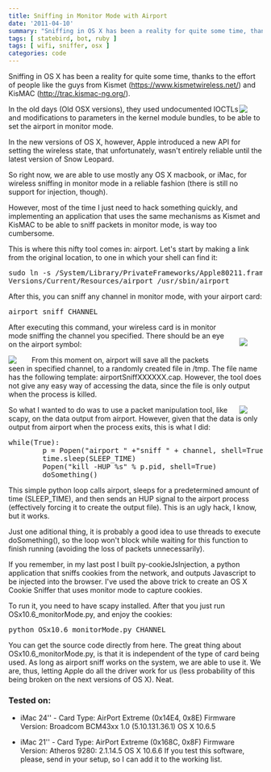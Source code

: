 ```yaml
---
title: Sniffing in Monitor Mode with Airport
date: '2011-04-10'
summary: "Sniffing in OS X has been a reality for quite some time, thanks to the effort of people like the guys from Kismet and KisMAC..."
tags: [ statebird, bot, ruby ]
tags: [ wifi, sniffer, osx ]
categories: code
---
```


Sniffing in OS X has been a reality for quite some time, thanks to the effort of people like the guys from Kismet (<https://www.kismetwireless.net/>) and KisMAC (<http://trac.kismac-ng.org/>).

<img src="https://2.bp.blogspot.com/_Za6UPEUpjR4/TRjc5y3WUDI/AAAAAAAABJo/qHwe92cFBpo/s320/how_to_hack_wifi.jpg" style="float:right;margin:0px 30px 0px 0px;" />

In the old days (Old OSX versions), they used undocumented IOCTLs and modifications to parameters in the kernel module bundles, to be able to set the airport in monitor mode.

In the new versions of OS X, however, Apple introduced a new API for setting the wireless state, that unfortunately, wasn't entirely reliable until the latest version of Snow Leopard.

So right now, we are able to use mostly any OS X macbook, or iMac, for wireless sniffing in monitor mode in a reliable fashion (there is still no support for injection, though).

However, most of the time I just need to hack something quickly, and implementing an application that uses the same mechanisms as Kismet and KisMAC to be able to sniff packets in monitor mode, is way too cumbersome.

This is where this nifty tool comes in: airport. Let's start by making a link from the original location, to one in which your shell can find it:

<pre>
sudo ln -s /System/Library/PrivateFrameworks/Apple80211.framework/\
Versions/Current/Resources/airport /usr/sbin/airport
</pre>

After this, you can sniff any channel in monitor mode, with your airport card:

<pre>airport sniff CHANNEL</pre>

<img src="https://media.tumblr.com/tumblr_lewz1r7BZM1qevk7j.png" style="float:right;margin:30px 30px 30px 30px;" />

After executing this command, your wireless card is in monitor mode sniffing the channel you specified. There should be an eye on the airport symbol:

<img src="https://media.tumblr.com/tumblr_lesa46fufK1qevk7j.png" style="float:left;margin:0px 30px 0px 0px;" />

From this moment on, airport will save all the packets seen in specified channel, to a randomly created file in /tmp. The file name has the following template: airportSniffXXXXXX.cap. However, the tool does not give any easy way of accessing the data, since the file is only output when the process is killed.

<img src="https://media.tumblr.com/tumblr_lewz4yQRmw1qevk7j.png" style="float:right;margin:0px 30px 0px 0px;" />


So what I wanted to do was to use a packet manipulation tool, like scapy, on the data output from airport. However, given that the data is only output from airport when the process exits, this is what I did:

<pre>
while(True):            
        p = Popen("airport " +"sniff " + channel, shell=True)
        time.sleep(SLEEP_TIME)
        Popen("kill -HUP %s" % p.pid, shell=True)
        doSomething()
</pre>

This simple python loop calls airport, sleeps for a predetermined amount of time (SLEEP_TIME), and then sends an HUP signal to the airport process (effectively forcing it to create the output file). This is an ugly hack, I know, but it works.

Just one aditional thing, it is probably a good idea to use threads to execute doSomething(), so the loop won't block while waiting for this function to finish running (avoiding the loss of packets unnecessarily).

If you remember, in my last post I built py-cookieJsInjection, a python application that sniffs cookies from the network, and outputs Javascript to be injected into the browser. I've used the above trick to create an OS X Cookie Sniffer that uses monitor mode to capture cookies.

To run it, you need to have scapy installed. After that you just run OSx10.6_monitorMode.py, and enjoy the cookies:

<pre>
python OSx10.6_monitorMode.py CHANNEL
</pre>

You can get the source code directly from here. The great thing about OSx10.6_monitorMode.py, is that it is independent of the type of card being used. As long as airport sniff works on the system, we are able to use it. We are, thus, letting Apple do all the driver work for us (less probability of this being broken on the next versions of OS X). Neat.

### Tested on:

* iMac 24'' - Card Type: AirPort Extreme  (0x14E4, 0x8E)
Firmware Version: Broadcom BCM43xx 1.0 (5.10.131.36.1)
OS X 10.6.5

* iMac 21'' - Card Type: AirPort Extreme  (0x168C, 0x8F) 
Firmware Version: Atheros 9280: 2.1.14.5
OS X 10.6.6
If you test this software, please, send in your setup, so I can add it to the working list.
